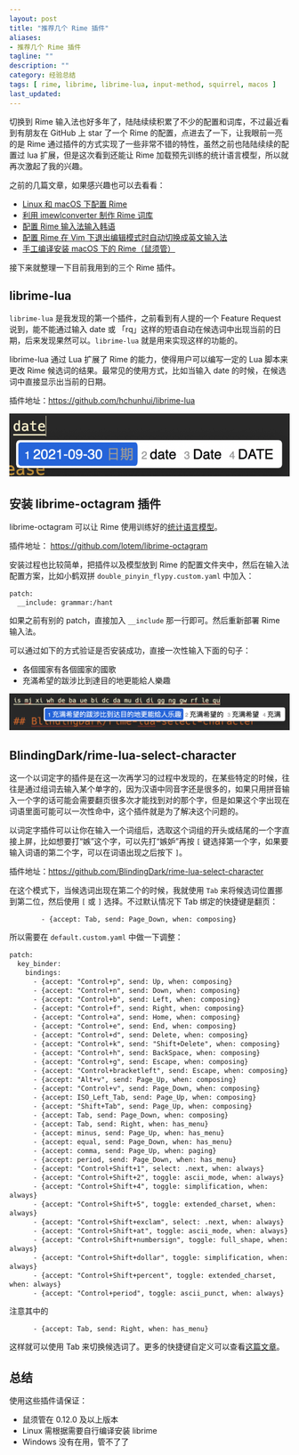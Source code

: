 ```yaml
---
layout: post
title: "推荐几个 Rime 插件"
aliases: 
- 推荐几个 Rime 插件
tagline: ""
description: ""
category: 经验总结
tags: [ rime, librime, librime-lua, input-method, squirrel, macos ]
last_updated:
---
```


切换到 Rime 输入法也好多年了，陆陆续续积累了不少的配置和词库，不过最近看到有朋友在 GitHub 上 star 了一个 Rime 的配置，点进去了一下，让我眼前一亮的是 Rime 通过插件的方式实现了一些非常不错的特性，虽然之前也陆陆续续的配置过 lua 扩展，但是这次看到还能让 Rime 加载预先训练的统计语言模型，所以就再次激起了我的兴趣。

之前的几篇文章，如果感兴趣也可以去看看：

- [Linux 和 macOS 下配置 Rime](/post/2014/11/rime.html)
- [利用 imewlconverter 制作 Rime 词库](/post/2019/08/make-rime-dict.html)
- [配置 Rime 输入法输入韩语](/post/2019/08/rime-korean-japanese-input-method.html)
- [配置 Rime 在 Vim 下退出编辑模式时自动切换成英文输入法](/post/2020/11/rime-auto-switch-language-in-vim-mode.html)
- [手工编译安装 macOS 下的 Rime（鼠须管）](/post/2021/07/manully-build-rime-squirrel-for-mac.html)

接下来就整理一下目前我用到的三个 Rime 插件。

## librime-lua
`librime-lua` 是我发现的第一个插件，之前看到有人提的一个 Feature Request 说到，能不能通过输入 date 或 「rq」这样的短语自动在候选词中出现当前的日期，后来发现果然可以。`librime-lua` 就是用来实现这样的功能的。

librime-lua 通过 Lua 扩展了 Rime 的能力，使得用户可以编写一定的 Lua 脚本来更改 Rime 候选词的结果。最常见的使用方式，比如当输入 date 的时候，在候选词中直接显示出当前的日期。

插件地址：<https://github.com/hchunhui/librime-lua>

![](/assets/rime-lua-date-20210930201359.png)

## 安装 librime-octagram 插件
librime-octagram 可以让 Rime 使用训练好的[统计语言模型](https://github.com/lotem/rime-octagram-data-s1)。

插件地址： <https://github.com/lotem/librime-octagram>

安装过程也比较简单，把插件以及模型放到 Rime 的配置文件夹中，然后在输入法配置方案，比如小鹤双拼 `double_pinyin_flypy.custom.yaml` 中加入：

```
patch:
  __include: grammar:/hant
```

如果之前有别的 patch，直接加入 `__include` 那一行即可。然后重新部署 Rime 输入法。

可以通过如下的方式验证是否安装成功，直接一次性输入下面的句子：

- 各個國家有各個國家的國歌  
- 充滿希望的跋涉比到達目的地更能給人樂趣

![](/assets/rime-squirrel-20211001090405.png)

## BlindingDark/rime-lua-select-character
这一个以词定字的插件是在这一次再学习的过程中发现的，在某些特定的时候，往往是通过组词去输入某个单字的，因为汉语中同音字还是很多的，如果只用拼音输入一个字的话可能会需要翻页很多次才能找到对的那个字，但是如果这个字出现在词语里面可能可以一次性命中，这个插件就是为了解决这个问题的。

以词定字插件可以让你在输入一个词组后，选取这个词组的开头或结尾的一个字直接上屏，比如想要打“嫉”这个字，可以先打“嫉妒”再按 `[` 键选择第一个字，如果要输入词语的第二个字，可以在词语出现之后按下 `]`。

插件地址：<https://github.com/BlindingDark/rime-lua-select-character>

在这个模式下，当候选词出现在第二个的时候，我就使用 `Tab` 来将候选词位置挪到第二位，然后使用 `[` 或 `]` 选择。不过默认情况下 Tab 绑定的快捷键是翻页： 

```
        - {accept: Tab, send: Page_Down, when: composing}
```

所以需要在 `default.custom.yaml` 中做一下调整：

```
patch:
  key_binder:
    bindings:
      - {accept: "Control+p", send: Up, when: composing}
      - {accept: "Control+n", send: Down, when: composing}
      - {accept: "Control+b", send: Left, when: composing}
      - {accept: "Control+f", send: Right, when: composing}
      - {accept: "Control+a", send: Home, when: composing}
      - {accept: "Control+e", send: End, when: composing}
      - {accept: "Control+d", send: Delete, when: composing}
      - {accept: "Control+k", send: "Shift+Delete", when: composing}
      - {accept: "Control+h", send: BackSpace, when: composing}
      - {accept: "Control+g", send: Escape, when: composing}
      - {accept: "Control+bracketleft", send: Escape, when: composing}
      - {accept: "Alt+v", send: Page_Up, when: composing}
      - {accept: "Control+v", send: Page_Down, when: composing}
      - {accept: ISO_Left_Tab, send: Page_Up, when: composing}
      - {accept: "Shift+Tab", send: Page_Up, when: composing}
      - {accept: Tab, send: Page_Down, when: composing}
      - {accept: Tab, send: Right, when: has_menu}
      - {accept: minus, send: Page_Up, when: has_menu}
      - {accept: equal, send: Page_Down, when: has_menu}
      - {accept: comma, send: Page_Up, when: paging}
      - {accept: period, send: Page_Down, when: has_menu}
      - {accept: "Control+Shift+1", select: .next, when: always}
      - {accept: "Control+Shift+2", toggle: ascii_mode, when: always}
      - {accept: "Control+Shift+4", toggle: simplification, when: always}
      - {accept: "Control+Shift+5", toggle: extended_charset, when: always}
      - {accept: "Control+Shift+exclam", select: .next, when: always}
      - {accept: "Control+Shift+at", toggle: ascii_mode, when: always}
      - {accept: "Control+Shift+numbersign", toggle: full_shape, when: always}
      - {accept: "Control+Shift+dollar", toggle: simplification, when: always}
      - {accept: "Control+Shift+percent", toggle: extended_charset, when: always}
      - {accept: "Control+period", toggle: ascii_punct, when: always}
```

注意其中的 

```
      - {accept: Tab, send: Right, when: has_menu}
```

这样就可以使用 Tab 来切换候选词了。更多的快捷键自定义可以查看[这篇文章](/post/2021/10/rime-shortcut.html)。

## 总结

使用这些插件请保证：

- 鼠须管在 0.12.0 及以上版本
- Linux 需根据需要自行编译安装 librime
- Windows 没有在用，管不了了
